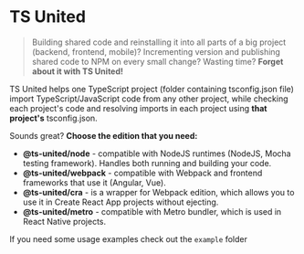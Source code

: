 # TS United

> Building shared code and reinstalling it into all parts of a big project (backend, frontend, mobile)? Incrementing version and publishing shared code to NPM on every small change? Wasting time? **Forget about it with TS United!**

TS United helps one TypeScript project (folder containing tsconfig.json file) import TypeScript/JavaScript code from any other project, while checking each project's code and resolving imports in each project using **that project's** tsconfig.json.

Sounds great? **Choose the edition that you need:**

-   **@ts-united/node** - compatible with NodeJS runtimes (NodeJS, Mocha testing framework). Handles both running and building your code.
-   **@ts-united/webpack** - compatible with Webpack and frontend frameworks that use it (Angular, Vue).
-   **@ts-united/cra** - is a wrapper for Webpack edition, which allows you to use it in Create React App projects without ejecting.
-   **@ts-united/metro** - compatible with Metro bundler, which is used in React Native projects.

If you need some usage examples check out the `example` folder
